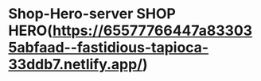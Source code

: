 # Shop-Hero-server SHOP HERO(https://65577766447a833035abfaad--fastidious-tapioca-33ddb7.netlify.app/)
